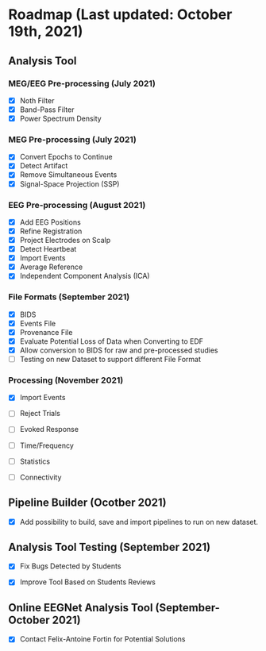 # Roadmap (Last updated: October 19th, 2021)

## Analysis Tool

### MEG/EEG Pre-processing (July 2021)
- [x] Noth Filter
- [x] Band-Pass Filter
- [x] Power Spectrum Density

### MEG Pre-processing (July 2021)
- [x] Convert Epochs to Continue
- [x] Detect Artifact
- [x] Remove Simultaneous Events
- [x] Signal-Space Projection (SSP)

### EEG Pre-processing (August 2021)
- [x] Add EEG Positions
- [x] Refine Registration
- [x] Project Electrodes on Scalp
- [x] Detect Heartbeat
- [x] Import Events
- [x] Average Reference
- [x] Independent Component Analysis (ICA)

### File Formats (September 2021)
- [x] BIDS
- [x] Events File
- [x] Provenance File
- [x] Evaluate Potential Loss of Data when Converting to EDF
- [x] Allow conversion to BIDS for raw and pre-processed studies
- [ ] Testing on new Dataset to support different File Format

### Processing (November 2021)
- [x] Import Events
- [ ] Reject Trials
- [ ] Evoked Response
- [ ] Time/Frequency
- [ ] Statistics
- [ ] Connectivity


## Pipeline Builder (Ocotber 2021)
- [x] Add possibility to build, save and import pipelines to run on new dataset.

## Analysis Tool Testing (September 2021)
- [x] Fix Bugs Detected by Students
- [x] Improve Tool Based on Students Reviews


## Online EEGNet Analysis Tool (September-October 2021)
- [x] Contact Felix-Antoine Fortin for Potential Solutions
